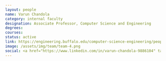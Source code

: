 ```yaml
---
layout: people
name: Varun Chandola
category: internal faculty
designation: Associate Professor, Computer Science and Engineering
degrees: 
courses: 
status: active
link: https://engineering.buffalo.edu/computer-science-engineering/people/faculty-directory/varun-chandola.html
image: /assets/img/team/team-4.png
social: <a href="https://www.linkedin.com/in/varun-chandola-9886104" target="_blank"><i class="icofont-linkedin"></i></a><a href="https://twitter.com/ChandolaVarun" target="_blank"><i class="icofont-twitter"></i></a><a href="https://cse.buffalo.edu/~chandola" target="_blank"><i class="icofont-web"></i></a><a href="mailto:chandola@buffalo.edu" target="_blank"><i class="icofont-email"></i></a>
---
```


